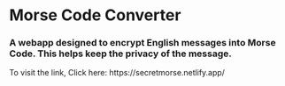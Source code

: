 # Morse Code Converter

<h3>
A webapp designed to encrypt English messages into Morse Code. This helps keep the privacy of the message.</h3>
<p>
To visit the link, Click here: https://secretmorse.netlify.app/
</p>